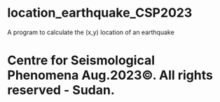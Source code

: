 # location_earthquake_CSP2023
A program to calculate the (x,y) location of an earthquake
# Centre for Seismological Phenomena Aug.2023©. All rights reserved - Sudan.
